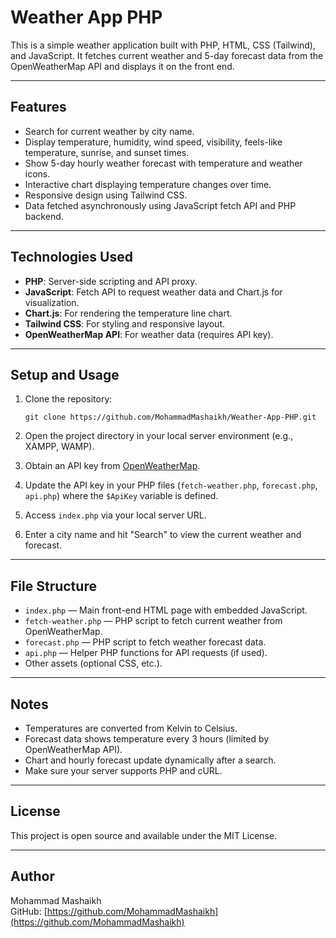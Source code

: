 # Weather App PHP

This is a simple weather application built with PHP, HTML, CSS (Tailwind), and JavaScript. It fetches current weather and 5-day forecast data from the OpenWeatherMap API and displays it on the front end.

---

## Features

- Search for current weather by city name.
- Display temperature, humidity, wind speed, visibility, feels-like temperature, sunrise, and sunset times.
- Show 5-day hourly weather forecast with temperature and weather icons.
- Interactive chart displaying temperature changes over time.
- Responsive design using Tailwind CSS.
- Data fetched asynchronously using JavaScript fetch API and PHP backend.

---

## Technologies Used

- **PHP**: Server-side scripting and API proxy.
- **JavaScript**: Fetch API to request weather data and Chart.js for visualization.
- **Chart.js**: For rendering the temperature line chart.
- **Tailwind CSS**: For styling and responsive layout.
- **OpenWeatherMap API**: For weather data (requires API key).

---

## Setup and Usage

1. Clone the repository:
   ```
   git clone https://github.com/MohammadMashaikh/Weather-App-PHP.git
   ```

2. Open the project directory in your local server environment (e.g., XAMPP, WAMP).

3. Obtain an API key from [OpenWeatherMap](https://openweathermap.org/api).

4. Update the API key in your PHP files (`fetch-weather.php`, `forecast.php`, `api.php`) where the `$ApiKey` variable is defined.

5. Access `index.php` via your local server URL.

6. Enter a city name and hit "Search" to view the current weather and forecast.

---

## File Structure

- `index.php` — Main front-end HTML page with embedded JavaScript.
- `fetch-weather.php` — PHP script to fetch current weather from OpenWeatherMap.
- `forecast.php` — PHP script to fetch weather forecast data.
- `api.php` — Helper PHP functions for API requests (if used).
- Other assets (optional CSS, etc.).

---

## Notes

- Temperatures are converted from Kelvin to Celsius.
- Forecast data shows temperature every 3 hours (limited by OpenWeatherMap API).
- Chart and hourly forecast update dynamically after a search.
- Make sure your server supports PHP and cURL.

---

## License

This project is open source and available under the MIT License.

---

## Author

Mohammad Mashaikh  
GitHub: [https://github.com/MohammadMashaikh](https://github.com/MohammadMashaikh)

